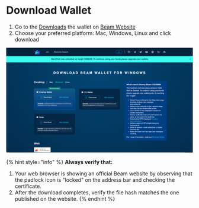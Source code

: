 # Download Wallet

1. Go to the [Downloads](https://beam.mw/downloads/mainnet) the wallet on [Beam Website](https://beam.mw/downloads/mainnet)
2. Choose your preferred platform: Mac, Windows, Linux and click download

![](<.gitbook/assets/Screen Shot 2022-07-31 at 7.49.07 PM.png>)



{% hint style="info" %}
**Always verify that:**

1. Your web browser is showing an official Beam website by observing that the padlock icon is "locked" on the address bar and checking the certificate.
2. After the download completes, verify the file hash matches the one published on the website.
{% endhint %}

